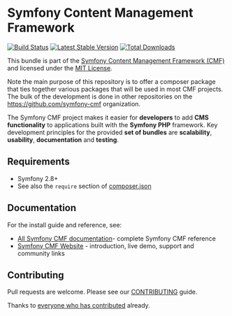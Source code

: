 # Symfony Content Management Framework

[![Build Status](https://travis-ci.org/symfony-cmf/symfony-cmf-dbal.svg?branch=master)](https://travis-ci.org/symfony-cmf/symfony-cmf-dbal)
[![Latest Stable Version](https://poser.pugx.org/symfony-cmf/symfony-cmf-dbal/version.png)](https://packagist.org/packages/symfony-cmf/symfony-cmf-dbal)
[![Total Downloads](https://poser.pugx.org/symfony-cmf/symfony-cmf-dbal/d/total.png)](https://packagist.org/packages/symfony-cmf/symfony-cmf-dbal)

This bundle is part of the [Symfony Content Management Framework (CMF)](http://cmf.symfony.com/)
and licensed under the [MIT License](LICENSE).

Note the main purpose of this repository is to offer a composer package that ties together various packages that will be used in most CMF projects. The bulk of the development is done in other repositories on the https://github.com/symfony-cmf organization.

The Symfony CMF project makes it easier for **developers** to add **CMS functionality** to applications built with the **Symfony PHP** framework. Key development principles for the provided **set of bundles** are **scalability**, **usability**, **documentation** and **testing**.

## Requirements

* Symfony 2.8+
* See also the `require` section of [composer.json](composer.json)


## Documentation

For the install guide and reference, see:

* [All Symfony CMF documentation](http://symfony.com/doc/master/cmf/index.html)- complete Symfony CMF reference
* [Symfony CMF Website](http://cmf.symfony.com/) - introduction, live demo, support and community links


## Contributing

Pull requests are welcome. Please see our
[CONTRIBUTING](https://github.com/symfony-cmf/symfony-cmf-dbal/blob/master/CONTRIBUTING.md)
guide.

Thanks to
[everyone who has contributed](https://github.com/symfony-cmf/symfony-cmf-dbal/contributors) already.
